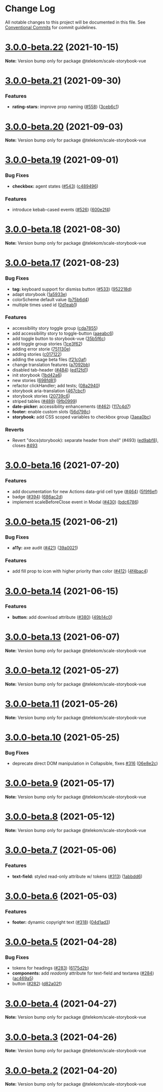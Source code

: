# Change Log

All notable changes to this project will be documented in this file.
See [Conventional Commits](https://conventionalcommits.org) for commit guidelines.

# [3.0.0-beta.22](https://github.com/telekom/scale/compare/v3.0.0-beta.21...v3.0.0-beta.22) (2021-10-15)

**Note:** Version bump only for package @telekom/scale-storybook-vue





# [3.0.0-beta.21](https://github.com/telekom/scale/compare/v3.0.0-beta.20...v3.0.0-beta.21) (2021-09-30)


### Features

* **rating-stars:** improve prop naming ([#558](https://github.com/telekom/scale/issues/558)) ([3ceb6c1](https://github.com/telekom/scale/commit/3ceb6c12473c0feaadf97593154ea4288668fb2e))





# [3.0.0-beta.20](https://github.com/telekom/scale/compare/v3.0.0-beta.19...v3.0.0-beta.20) (2021-09-03)

**Note:** Version bump only for package @telekom/scale-storybook-vue





# [3.0.0-beta.19](https://github.com/telekom/scale/compare/v3.0.0-beta.18...v3.0.0-beta.19) (2021-09-01)


### Bug Fixes

* **checkbox:** agent states ([#543](https://github.com/telekom/scale/issues/543)) ([c489496](https://github.com/telekom/scale/commit/c48949684a49c9644493c0889773b9f362e2d303))


### Features

* introduce kebab-cased events ([#526](https://github.com/telekom/scale/issues/526)) ([600e2f4](https://github.com/telekom/scale/commit/600e2f45618f75f8f6ffa7b845ebd7ae579d9524))





# [3.0.0-beta.18](https://github.com/telekom/scale/compare/v3.0.0-beta.17...v3.0.0-beta.18) (2021-08-30)

**Note:** Version bump only for package @telekom/scale-storybook-vue





# [3.0.0-beta.17](https://github.com/telekom/scale/compare/v3.0.0-beta.16...v3.0.0-beta.17) (2021-08-23)


### Bug Fixes

* **tag:** keyboard support for dismiss button ([#533](https://github.com/telekom/scale/issues/533)) ([952218d](https://github.com/telekom/scale/commit/952218d6fc2b3347f99f9f7d10373d804e74b8a1))
* adapt storybook ([1a5933e](https://github.com/telekom/scale/commit/1a5933e4332c32259e96a78931fb4daeca3a7240))
* colorScheme default value ([b75b6d4](https://github.com/telekom/scale/commit/b75b6d4101fa8ccab546302af8bec660dc29acbf))
* multiple times used id ([0d1eab1](https://github.com/telekom/scale/commit/0d1eab175465f2b068fc155a13d24288918b2308))


### Features

* accessibility story toggle group ([cda7855](https://github.com/telekom/scale/commit/cda7855382615fe63d02f50f63444b82b10203e0))
* add accessibility story to toggle-button ([aaeabc6](https://github.com/telekom/scale/commit/aaeabc67065987af761aa57b2d361277ae36dbf3))
* add toggle button to storybook-vue ([35b5f6c](https://github.com/telekom/scale/commit/35b5f6c499c25fc1ca7a397aa9567216046df903))
* add toggle group stories ([1ce3f62](https://github.com/telekom/scale/commit/1ce3f6237940a547d2a5d2d10de595257005552e))
* adding error storie ([751130e](https://github.com/telekom/scale/commit/751130ea2e0b9597ffcf2deb290dc86f6ec53663))
* adding stories ([c017122](https://github.com/telekom/scale/commit/c0171228e0dde726dbb6e96835be3ac58825ddc4))
* adding the usage beta files ([f21c0af](https://github.com/telekom/scale/commit/f21c0af9180bde6d0fc016c3c0384e84829d02b2))
* change translation features ([a7092bb](https://github.com/telekom/scale/commit/a7092bbf7c77d87c4e9c896d4e858fcbd17b3458))
* disabled tab-header ([#484](https://github.com/telekom/scale/issues/484)) ([ed12fd1](https://github.com/telekom/scale/commit/ed12fd1e51b59e3967a8e74595630311a0a4b095))
* init storybook ([1bd42a6](https://github.com/telekom/scale/commit/1bd42a6b8dcef09215d78a2ebb087b37ade2416d))
* new stories ([698fd81](https://github.com/telekom/scale/commit/698fd81deebc6e04bdddde674f939535cc3b75d3))
* refactor clickHandler; add tests; ([08a2940](https://github.com/telekom/scale/commit/08a29407ac6fca41e5d0fde38fba83564d9bf12b))
* storybook aria-translation ([467cbcf](https://github.com/telekom/scale/commit/467cbcf105b89534f74140170240d2f849c73a6a))
* storybook stories ([20739c6](https://github.com/telekom/scale/commit/20739c68b64ac68dba165ac766e3cc4a719e9464))
* striped tables ([#489](https://github.com/telekom/scale/issues/489)) ([9fb0999](https://github.com/telekom/scale/commit/9fb099903b84e001518844426b6f9c894f30dfae))
* **date-picker:** accessibility enhancements ([#462](https://github.com/telekom/scale/issues/462)) ([117c4d7](https://github.com/telekom/scale/commit/117c4d7c4fe145bc5239bc2bce26ae0e90627ff8))
* **footer:** enable custom slots ([56d798c](https://github.com/telekom/scale/commit/56d798cb98dcb33b4cff2508d83274c2d6685139))
* **storybook:** add CSS scoped variables to checkbox group ([3aea0bc](https://github.com/telekom/scale/commit/3aea0bc8eeda71e97577b1cee95298a0c890b715))


### Reverts

* Revert "docs(storybook): separate header from shell" (#493) ([ed9abf8](https://github.com/telekom/scale/commit/ed9abf8a0b3c42a581315355f5655d66e2d529bd)), closes [#493](https://github.com/telekom/scale/issues/493)





# [3.0.0-beta.16](https://github.com/telekom/scale/compare/v3.0.0-beta.15...v3.0.0-beta.16) (2021-07-20)


### Features

* add documentation for new Actions data-grid cell type ([#464](https://github.com/telekom/scale/issues/464)) ([5f9f6ef](https://github.com/telekom/scale/commit/5f9f6ef04c20a8892b55850017e65bfeea6937ef))
* badge ([#394](https://github.com/telekom/scale/issues/394)) ([686ac2d](https://github.com/telekom/scale/commit/686ac2d6f366e2676ad0d96abce2714a02c334e1))
* implement scaleBeforeClose event in Modal ([#430](https://github.com/telekom/scale/issues/430)) ([bdc6786](https://github.com/telekom/scale/commit/bdc678655e4d3921ab546448cca70f38ae4057ee))





# [3.0.0-beta.15](https://github.com/telekom/scale/compare/v3.0.0-beta.14...v3.0.0-beta.15) (2021-06-21)


### Bug Fixes

* **a11y:** axe audit ([#421](https://github.com/telekom/scale/issues/421)) ([39a0021](https://github.com/telekom/scale/commit/39a002141aa909eb1100bc5a8f727e0a1ba462a0))


### Features

* add fill prop to icon with higher priority than color ([#412](https://github.com/telekom/scale/issues/412)) ([4f4bac4](https://github.com/telekom/scale/commit/4f4bac41915b0c64d6f43ca91eef6254c08bb29f))





# [3.0.0-beta.14](https://github.com/telekom/scale/compare/v3.0.0-beta.13...v3.0.0-beta.14) (2021-06-15)


### Features

* **button:** add download attribute ([#380](https://github.com/telekom/scale/issues/380)) ([49b14c0](https://github.com/telekom/scale/commit/49b14c0e1c211f7fa882943d2c82ab93699cc7f0))





# [3.0.0-beta.13](https://github.com/telekom/scale/compare/v3.0.0-beta.12...v3.0.0-beta.13) (2021-06-07)

**Note:** Version bump only for package @telekom/scale-storybook-vue





# [3.0.0-beta.12](https://github.com/telekom/scale/compare/v3.0.0-beta.11...v3.0.0-beta.12) (2021-05-27)

**Note:** Version bump only for package @telekom/scale-storybook-vue





# [3.0.0-beta.11](https://github.com/telekom/scale/compare/v3.0.0-beta.10...v3.0.0-beta.11) (2021-05-26)

**Note:** Version bump only for package @telekom/scale-storybook-vue





# [3.0.0-beta.10](https://github.com/telekom/scale/compare/v3.0.0-beta.9...v3.0.0-beta.10) (2021-05-25)


### Bug Fixes

* deprecate direct DOM manipulation in Collapsible, fixes [#316](https://github.com/telekom/scale/issues/316) ([06e8e2c](https://github.com/telekom/scale/commit/06e8e2c34e8449b37cdf4b9b52f2131b30dffad2))





# [3.0.0-beta.9](https://github.com/telekom/scale/compare/v3.0.0-beta.8...v3.0.0-beta.9) (2021-05-17)

**Note:** Version bump only for package @telekom/scale-storybook-vue





# [3.0.0-beta.8](https://github.com/telekom/scale/compare/v3.0.0-beta.7...v3.0.0-beta.8) (2021-05-12)

**Note:** Version bump only for package @telekom/scale-storybook-vue





# [3.0.0-beta.7](https://github.com/telekom/scale/compare/v3.0.0-beta.6...v3.0.0-beta.7) (2021-05-06)


### Features

* **text-field:** styled read-only attribute w/ tokens ([#313](https://github.com/telekom/scale/issues/313)) ([1abbdd6](https://github.com/telekom/scale/commit/1abbdd6c2bbda810ab3529026d0f837e649ae792))





# [3.0.0-beta.6](https://github.com/telekom/scale/compare/v3.0.0-beta.5...v3.0.0-beta.6) (2021-05-03)


### Features

* **footer:** dynamic copyright text ([#318](https://github.com/telekom/scale/issues/318)) ([04d1ad3](https://github.com/telekom/scale/commit/04d1ad3b247159e10a51db88ce56e658b42147ed))





# [3.0.0-beta.5](https://github.com/telekom/scale/compare/v3.0.0-beta.4...v3.0.0-beta.5) (2021-04-28)


### Bug Fixes

* tokens for headings ([#283](https://github.com/telekom/scale/issues/283)) ([6175d2b](https://github.com/telekom/scale/commit/6175d2bdf5b901d80444025eb8bd22345e1b58bf))
* **components:** add _readonly_ attribute for text-field and textarea ([#284](https://github.com/telekom/scale/issues/284)) ([ac469a5](https://github.com/telekom/scale/commit/ac469a581f6d076bdcbfd63f78cea3fb1ac90a37))
* button ([#282](https://github.com/telekom/scale/issues/282)) ([d82a02f](https://github.com/telekom/scale/commit/d82a02f7f604bfa3b813d94f54c29b241056fd46))





# [3.0.0-beta.4](https://github.com/telekom/scale/compare/v3.0.0-beta.3...v3.0.0-beta.4) (2021-04-27)

**Note:** Version bump only for package @telekom/scale-storybook-vue





# [3.0.0-beta.3](https://github.com/telekom/scale/compare/v0.1.4...v3.0.0-beta.3) (2021-04-26)

**Note:** Version bump only for package @telekom/scale-storybook-vue





# [3.0.0-beta.2](https://github.com/telekom/scale/compare/v0.1.4...v3.0.0-beta.2) (2021-04-20)

**Note:** Version bump only for package @telekom/scale-storybook-vue
